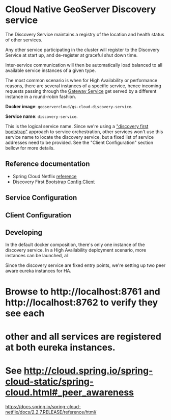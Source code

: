# Cloud Native GeoServer Discovery service

The Discovery Service maintains a registry of the location and health status of other services.

Any other service participating in the cluster will register to the Discovery Service at start up, and de-register
at graceful shut down time.

Inter-service communication will then be automatically load balanced to all available service instances of a given type.

The most common scenario is when for High Availability or performance reasons, there are several instances of a specific service,
hence incoming requests passing through the [Gateway Service](gateway-service.yml) get served by a different instance in a round-robin
fashion.

**Docker image**: `geoservercloud/gs-cloud-discovery-service`. 

**Service name**: `discovery-service`. 

This is the logical service name. 
Since we're using a ["discovery first bootstrap"](https://docs.spring.io/spring-cloud-config/docs/2.2.7.RELEASE/reference/html/#discovery-first-bootstrap) 
approach to service orchestration, other services won't use this service name to locate the discovery service, but a fixed list of service addresses need to be provided. See the "Client Configuration" section bellow for more details.

## Reference documentation

* Spring Cloud Netflix [reference](https://docs.spring.io/spring-cloud-netflix/docs/2.2.7.RELEASE/reference/html/)
* Discovery First Bootstrap [Config Client](https://docs.spring.io/spring-cloud-config/docs/2.2.7.RELEASE/reference/html/#discovery-first-bootstrap)

## Service Configuration


## Client Configuration


## Developing


In the default docker composition, there's only one instance of the discovery service. In a High Availability deployment scenario,
more instances can be launched, al

Since the discovery service are fixed entry points, we're setting up two peer aware eureka instances for HA.
  # Browse to http://localhost:8761 and http://localhost:8762 to verify they see each
  # other and all services are registered at both eureka instances.
  # See http://cloud.spring.io/spring-cloud-static/spring-cloud.html#_peer_awareness


https://docs.spring.io/spring-cloud-netflix/docs/2.2.7.RELEASE/reference/html/

